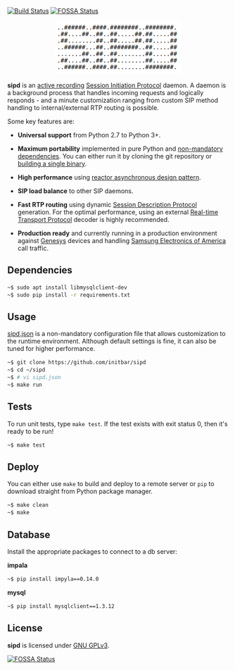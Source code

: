 [![Build Status](https://travis-ci.org/initbar/sipd.svg?branch=master)](https://travis-ci.org/initbar/sipd)
[![FOSSA Status](https://app.fossa.io/api/projects/git%2Bgithub.com%2Finitbar%2Fsipd.svg?type=shield)](https://app.fossa.io/projects/git%2Bgithub.com%2Finitbar%2Fsipd?ref=badge_shield)
<p align="center">
  <img src="./docs/logo.png">
</p>

**sipd** is an [active recording](https://en.wikipedia.org/wiki/VoIP_recording) [Session Initiation Protocol](https://www.ietf.org/rfc/rfc3261.txt) daemon. A daemon is a background process that handles incoming requests and logically responds - and a minute customization ranging from custom SIP method handling to internal/external RTP routing is possible.

Some key features are:

- **Universal support** from Python 2.7 to Python 3+.

- **Maximum portability** implemented in pure Python and [non-mandatory dependencies](./requirements.txt). You can either run it by cloning the git repository or [building a single binary](#deploy).

- **High performance** using [reactor asynchronous design pattern](https://en.wikipedia.org/wiki/Reactor_pattern).

- **SIP load balance** to other SIP daemons.

- **Fast RTP routing** using dynamic [Session Description Protocol](https://en.wikipedia.org/wiki/Session_Description_Protocol) generation. For the optimal performance, using an external [Real-time Transport Protocol](https://en.wikipedia.org/wiki/Real-time_Transport_Protocol) decoder is highly recommended.

- **Production ready** and currently running in a production environment against [Genesys](http://www.genesys.com) devices and handling [Samsung Electronics of America](http://www.samsung.com) call traffic.

## Dependencies

```bash
~$ sudo apt install libmysqlclient-dev
~$ sudo pip install -r requirements.txt
```

## Usage

[sipd.json](./sipd.json) is a non-mandatory configuration file that allows customization to the runtime environment. Although default settings is fine, it can also be tuned for higher performance.

```bash
~$ git clone https://github.com/initbar/sipd
~$ cd ~/sipd
~$ # vi sipd.json
~$ make run
```

## Tests

To run unit tests, type `make test`. If the test exists with exit status 0, then it's ready to be run!

```bash
~$ make test
```

## Deploy

You can either use `make` to build and deploy to a remote server or `pip` to download straight from Python package manager.

```bash
~$ make clean
~$ make
```

## Database

Install the appropriate packages to connect to a db server:

**impala**

```bash
~$ pip install impyla==0.14.0
```

**mysql**

```bash
~$ pip install mysqlclient==1.3.12
```

## License
**sipd** is licensed under [GNU GPLv3](./LICENSE.md).

[![FOSSA Status](https://app.fossa.io/api/projects/git%2Bgithub.com%2Finitbar%2Fsipd.svg?type=large)](https://app.fossa.io/projects/git%2Bgithub.com%2Finitbar%2Fsipd?ref=badge_large)
